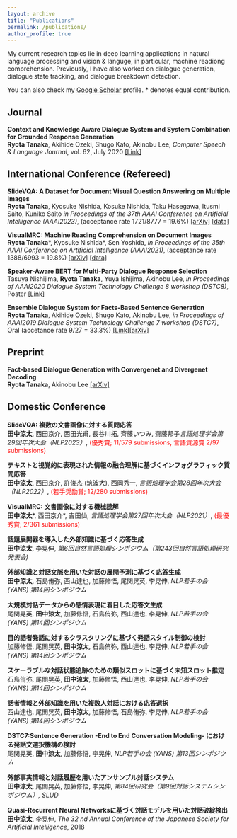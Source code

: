 ```yaml
---
layout: archive
title: "Publications"
permalink: /publications/
author_profile: true
---
```


My current research topics lie in deep learning applications in natural language processing and vision & languge, in particular, machine readiong comprehension. Previously, I have also worked on dialogue generation, dialogue state tracking, and dialogue breakdown detection. 

You can also check my [Google Scholar](https://scholar.google.com/citations?user=WPMcd_sAAAAJ&hl=en) profile. * denotes equal contribution.

## Journal
<b>Context and Knowledge Aware Dialogue System and System Combination for Grounded Response Generation</b> <br>
<b>Ryota Tanaka</b>, Akihide Ozeki, Shugo Kato, Akinobu Lee, <i>Computer Speech & Language Journal</i>, vol. 62, July 2020 [[Link]](http://www.sciencedirect.com/science/article/pii/S0885230820300036)

## International Conference (Refereed)  
<b>SlideVQA: A Dataset for Document Visual Question Answering on Multiple Images</b><br>
<b>Ryota Tanaka</b>, Kyosuke Nishida, Kosuke Nishida, Taku Hasegawa, Itusmi Saito, Kuniko Saito <i> in Proceedings of the 37th AAAI Conference on Artificial Intelligence (AAAI2023)</i>, (acceptance rate 1721/8777 = 19.6%) [[arXiv]](https://arxiv.org/abs/2301.04883) [[data]](https://github.com/nttmdlab-nlp/SlideVQA)

<b>VisualMRC: Machine Reading Comprehension on Document Images</b><br>
<b>Ryota Tanaka</b>\*, Kyosuke Nishida\*, Sen Yoshida, <i> in Proceedings of the 35th AAAI Conference on Artificial Intelligence (AAAI2021)</i>, (acceptance rate 1388/6993 = 19.8%) [[arXiv]](https://arxiv.org/abs/2101.11272) [[data]](https://github.com/nttmdlab-nlp/VisualMRC)

<b>Speaker-Aware BERT for Multi-Party Dialogue Response Selection</b><br>
Tasuya Nishijima, <b>Ryota Tanaka</b>, Yuya Ishijima, Akinobu Lee, <i>in Proceedings of AAAI2020 Dialogue System Technology Challenge 8 workshop (DSTC8)</i>, Poster [[Link]](https://sites.google.com/dstc.community/dstc8/aaai-20-workshop)

<b>Ensemble Dialogue System for Facts-Based Sentence Generation</b><br>
<b>Ryota Tanaka</b>, Akihide Ozeki, Shugo Kato, Akinobu Lee, <i>in Proceedings of AAAI2019 Dialogue System Technology Challenge 7 workshop (DSTC7)</i>, Oral (accetance rate 9/27 = 33.3%) 
[[Link]](http://workshop.colips.org/dstc7/workshop.html)[[arXiv]](https://arxiv.org/pdf/1902.01529.pdf)

## Preprint
<b>Fact-based Dialogue Generation with Convergenet and Divergenet Decoding</b><br>
<b>Ryota Tanaka</b>, Akinobu Lee [[arXiv]](https://arxiv.org/abs/2005.03174)

## Domestic Conference
<b>SlideVQA: 複数の文書画像に対する質問応答</b><br>
<b>田中涼太</b>, 西田京介, 西田光甫, 長谷川拓, 斉藤いつみ, 齋藤邦子<i>言語処理学会第29回年次大会（NLP2023）</i>, <span style="color: red; ">(優秀賞; 11/579 submissions, 言語資源賞 2/97 submissions)</span>


<b>テキストと視覚的に表現された情報の融合理解に基づくインフォグラフィック質問応答</b><br>
<b>田中涼太</b>, 西田京介, 許俊杰 (筑波大), 西岡秀一, <i>言語処理学会第28回年次大会（NLP2022）</i>, <span style="color: red; ">(若手奨励賞; 12/280 submissions)</span>

<b>VisualMRC: 文書画像に対する機械読解</b><br>
<b>田中涼太</b>\*, 西田京介\*, 吉田仙, <i>言語処理学会第27回年次大会（NLP2021）</i>, <span style="color: red; ">(最優秀賞; 2/361 submissions)</span>

<b>話題展開器を導入した外部知識に基づく応答生成</b><br>
<b>田中涼太</b>, 李晃伸, <i>第6回自然言語処理シンポジウム（第243回自然言語処理研究発表会)</i>

<b>外部知識と対話文脈を用いた対話の展開予測に基づく応答生成</b><br>
<b>田中涼太</b>, 石島侑弥, 西山達也, 加藤修悟, 尾関晃英, 李晃伸, <i>NLP若手の会 (YANS) 第14回シンポジウム</i>

<b>大規模対話データからの感情表現に着目した応答文生成</b><br>
尾関晃英, <b>田中涼太</b>, 加藤修悟, 石島侑弥, 西山達也, 李晃伸, <i>NLP若手の会 (YANS) 第14回シンポジウム</i>

<b>目的話者発話に対するクラスタリングに基づく発話スタイル制御の検討</b><br>
加藤修悟, 尾関晃英, <b>田中涼太</b>, 石島侑弥, 西山達也, 李晃伸, <i>NLP若手の会 (YANS) 第14回シンポジウム</i>

<b>スケーラブルな対話状態追跡のための類似スロットに基づく未知スロット推定</b><br>
石島侑弥, 尾関晃英, <b>田中涼太</b>, 加藤修悟, 西山達也, 李晃伸, <i>NLP若手の会 (YANS) 第14回シンポジウム</i>

<b>話者情報と外部知識を用いた複数人対話における応答選択</b><br>
西山達也, 尾関晃英, <b>田中涼太</b>, 加藤修悟, 石島侑弥, 李晃伸, <i>NLP若手の会 (YANS) 第14回シンポジウム</i>

<b>DSTC7:Sentence Generation -End to End Conversation Modeling- における発話文選択機構の検討</b><br>
尾関晃英, <b>田中涼太</b>, 加藤修悟, 李晃伸, <i>NLP若手の会 (YANS) 第13回シンポジウム</i>

<b>外部事実情報と対話履歴を用いたアンサンブル対話システム</b><br>
<b>田中涼太</b>, 尾関晃英, 加藤修悟, 李晃伸, <i>第84回研究会（第9回対話システムシンポジウム）, SLUD</i>

<b>Quasi-Recurrent Neural Networksに基づく対話モデルを用いた対話破綻検出</b><br>
<b>田中涼太</b>, 李晃伸, <i>The 32 nd Annual Conference of the Japanese Society for Artificial Intelligence</i>, 2018
